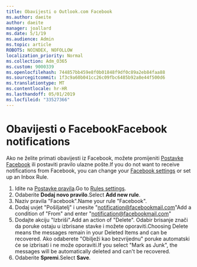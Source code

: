```yaml
---
title: Obavijesti o Outlook.com Facebook
ms.author: daeite
author: daeite
manager: joallard
ms.date: 5/1/19
ms.audience: Admin
ms.topic: article
ROBOTS: NOINDEX, NOFOLLOW
localization_priority: Normal
ms.collection: Adm_O365
ms.custom: 9000339
ms.openlocfilehash: 744857bb459e8f0b01848f9df0c89a2eb84faa88
ms.sourcegitcommit: 1f3c9a60b041cc26c09fbc6485b92a8e44f500d6
ms.translationtype: MT
ms.contentlocale: hr-HR
ms.lasthandoff: 05/01/2019
ms.locfileid: "33527366"
---
```

# <a name="facebook-notifications"></a><span data-ttu-id="5cad1-102">Obavijesti o Facebook</span><span class="sxs-lookup"><span data-stu-id="5cad1-102">Facebook notifications</span></span>

<span data-ttu-id="5cad1-103">Ako ne želite primati obavijesti iz Facebook, možete promijeniti [Postavke Facebook](https://www.facebook.com/settings?tab=notifications) ili postaviti pravilo ulazne pošte.</span><span class="sxs-lookup"><span data-stu-id="5cad1-103">If you do not want to receive notifications from Facebook, you can change your [Facebook settings](https://www.facebook.com/settings?tab=notifications) or set up an Inbox Rule.</span></span>

1. <span data-ttu-id="5cad1-104">Idite na [Postavke pravila](https://outlook.live.com/mail/options/mail/rules/inboxRules).</span><span class="sxs-lookup"><span data-stu-id="5cad1-104">Go to [Rules settings](https://outlook.live.com/mail/options/mail/rules/inboxRules).</span></span>
1. <span data-ttu-id="5cad1-105">Odaberite **Dodaj novo pravilo**.</span><span class="sxs-lookup"><span data-stu-id="5cad1-105">Select **Add new rule**.</span></span>
1. <span data-ttu-id="5cad1-106">Naziv pravila "Facebook".</span><span class="sxs-lookup"><span data-stu-id="5cad1-106">Name your rule "Facebook".</span></span>
1. <span data-ttu-id="5cad1-107">Dodaj uvjet "Pošiljatelj" i unesite "notification@facebookmail.com"</span><span class="sxs-lookup"><span data-stu-id="5cad1-107">Add a condition of "From" and enter "notification@facebookmail.com"</span></span>
1. <span data-ttu-id="5cad1-108">Dodajte akciju "Izbriši".</span><span class="sxs-lookup"><span data-stu-id="5cad1-108">Add an action of "Delete".</span></span> <span data-ttu-id="5cad1-109">Odabir brisanje znači da poruke ostaju u izbrisane stavke i možete oporaviti.</span><span class="sxs-lookup"><span data-stu-id="5cad1-109">Choosing Delete means the messages remain in your Deleted Items and can be recovered.</span></span> <span data-ttu-id="5cad1-110">Ako odaberete "Obilježi kao bezvrijednu" poruke automatski će se izbrisati i ne može oporaviti.</span><span class="sxs-lookup"><span data-stu-id="5cad1-110">If you select "Mark as Junk", the messages will be automatically deleted and can't be recovered.</span></span>
1. <span data-ttu-id="5cad1-111">Odaberite **Spremi**.</span><span class="sxs-lookup"><span data-stu-id="5cad1-111">Select **Save**.</span></span>